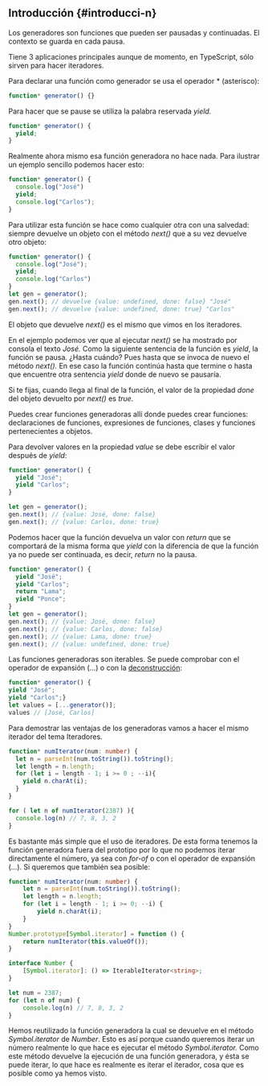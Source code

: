 ## Introducción {#introducci-n}

Los generadores son funciones que pueden ser pausadas y continuadas. El contexto se guarda en cada pausa.

Tiene 3 aplicaciones principales aunque de momento, en TypeScript, sólo sirven para hacer iteradores.

Para declarar una función como generador se usa el operador \* \(asterisco\):

```ts
function* generator() {}
```

Para hacer que se pause se utiliza la palabra reservada _yield._

```ts
function* generator() { 
  yield;
}
```

Realmente ahora mismo esa función generadora no hace nada. Para ilustrar un ejemplo sencillo podemos hacer esto:

```ts
function* generator() {
  console.log("José") 
  yield;
  console.log("Carlos");
}
```

Para utilizar esta función se hace como cualquier otra con una salvedad: siempre devuelve un objeto con el método _next\(\)_ que a su vez devuelve otro objeto:

```ts
function* generator() { 
  console.log("José");
  yield;
  console.log("Carlos")
}
let gen = generator();
gen.next(); // devuelve {value: undefined, done: false} "José"
gen.next(); // devuelve {value: undefined, done: true} "Carlos"
```

El objeto que devuelve _next\(\)_ es el mismo que vimos en los iteradores.

En el ejemplo podemos ver que al ejecutar _next\(\)_ se ha mostrado por consola el texto _José._ Como la siguiente sentencia de la función es _yield_, la función se pausa. ¿Hasta cuándo? Pues hasta que se invoca de nuevo el método _next\(\)._ En ese caso la función continúa hasta que termine o hasta que encuentre otra sentencia _yield_ donde de nuevo se pausaría.

Si te fijas, cuando llega al final de la función, el valor de la propiedad _done_ del objeto devuelto por _next\(\)_ es _true_.

Puedes crear funciones generadoras allí donde puedes crear funciones: declaraciones de funciones, expresiones de funciones, clases y funciones pertenecientes a objetos.

Para devolver valores en la propiedad _value_ se debe escribir el valor después de _yield_:

```ts
function* generator() { 
  yield "José"; 
  yield "Carlos";
}

let gen = generator();
gen.next(); // {value: José, done: false}
gen.next(); // {value: Carlos, done: true}
```

Podemos hacer que la función devuelva un valor con _return_ que se comportará de la misma forma que _yield_ con la diferencia de que la función ya no puede ser continuada, es decir, _return_ no la pausa.

```ts
function* generator() {
  yield "José";
  yield "Carlos";
  return "Lama";
  yield "Ponce";
}
let gen = generator();
gen.next(); // {value: José, done: false}
gen.next(); // {value: Carlos, done: false}
gen.next(); // {value: Lama, done: true}
gen.next(); // {value: undefined, done: true}
```

Las funciones generadoras son iterables. Se puede comprobar con el operador de expansión \(…\) o con la [deconstrucción](/tipos/destructuring_deconstruccion.md):

```ts
function* generator() { 
yield "José";
yield "Carlos";}
let values = [...generator()];
values // [José, Carlos]
```

Para demostrar las ventajas de los generadoras vamos a hacer el mismo iterador del tema Iteradores.

```ts
function* numIterator(num: number) { 
  let n = parseInt(num.toString()).toString(); 
  let length = n.length; 
  for (let i = length - 1; i >= 0 ; --i){ 
    yield n.charAt(i); 
  } 
}

for ( let n of numIterator(2387) ){ 
  console.log(n) // 7, 8, 3, 2
}
```

Es bastante más simple que el uso de iteradores. De esta forma tenemos la función generadora fuera del prototipo por lo que no podemos iterar directamente el número, ya sea con _for-of_ o con el operador de expansión \(…\). Si queremos que también sea posible:

```ts
function* numIterator(num: number) {
    let n = parseInt(num.toString()).toString();
    let length = n.length;
    for (let i = length - 1; i >= 0; --i) {
        yield n.charAt(i);
    }
}
Number.prototype[Symbol.iterator] = function () {
    return numIterator(this.valueOf());
}

interface Number {
    [Symbol.iterator]: () => IterableIterator<string>;
}

let num = 2387;
for (let n of num) {
    console.log(n) // 7, 8, 3, 2
}
```

Hemos reutilizado la función generadora la cual se devuelve en el método _Symbol.iterator_ de _Number_. Esto es así porque cuando queremos iterar un número realmente lo que hace es ejecutar el método _Symbol.iterator._ Como este método devuelve la ejecución de una función generadora, y ésta se puede iterar, lo que hace es realmente es iterar el iterador, cosa que es posible como ya hemos visto.

